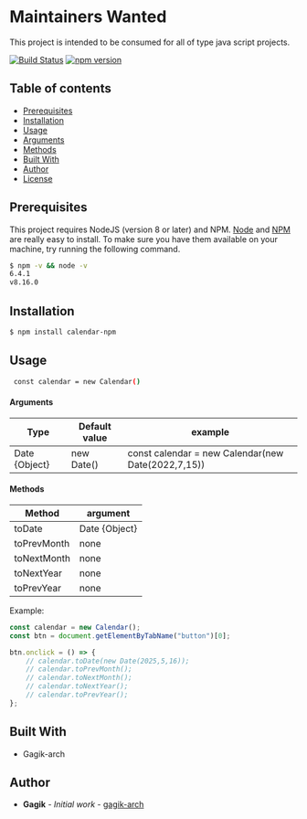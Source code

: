 # Maintainers Wanted

This project is intended to be consumed for all of type java script projects.

[![Build Status](https://github.com/Gagik-arch/calendar)](https://github.com/Gagik-arch/calendar)
[![npm version](https://www.npmjs.com/package/calendar-npm)](https://www.npmjs.com/package/calendar-npm)

## Table of contents

-   [Prerequisites](#prerequisites)
-   [Installation](#installation)
-   [Usage](#usage)
-   [Arguments](#Arguments)
-   [Methods](#Methods)
-   [Built With](#built-with)
-   [Author](#author)
-   [License](#license)

## Prerequisites

This project requires NodeJS (version 8 or later) and NPM.
[Node](http://nodejs.org/) and [NPM](https://npmjs.org/) are really easy to install.
To make sure you have them available on your machine,
try running the following command.

```sh
$ npm -v && node -v
6.4.1
v8.16.0
```

## Installation

```sh
$ npm install calendar-npm
```

## Usage

```sh
 const calendar = new Calendar()
```

#### Arguments

| Type          | Default value | example                                            |
| ------------- | ------------- | -------------------------------------------------- |
| Date {Object} | new Date()    | const calendar = new Calendar(new Date(2022,7,15)) |

#### Methods

| Method      | argument      |
| ----------- | ------------- |
| toDate      | Date {Object} |
| toPrevMonth | none          |
| toNextMonth | none          |
| toNextYear  | none          |
| toPrevYear  | none          |

Example:

```js
const calendar = new Calendar();
const btn = document.getElementByTabName("button")[0];

btn.onclick = () => {
    // calendar.toDate(new Date(2025,5,16));
    // calendar.toPrevMonth();
    // calendar.toNextMonth();
    // calendar.toNextYear();
    // calendar.toPrevYear();
};
```

## Built With

-   Gagik-arch

## Author

-   **Gagik** - _Initial work_ - [gagik-arch](https://github.com/Gagik-arch)
